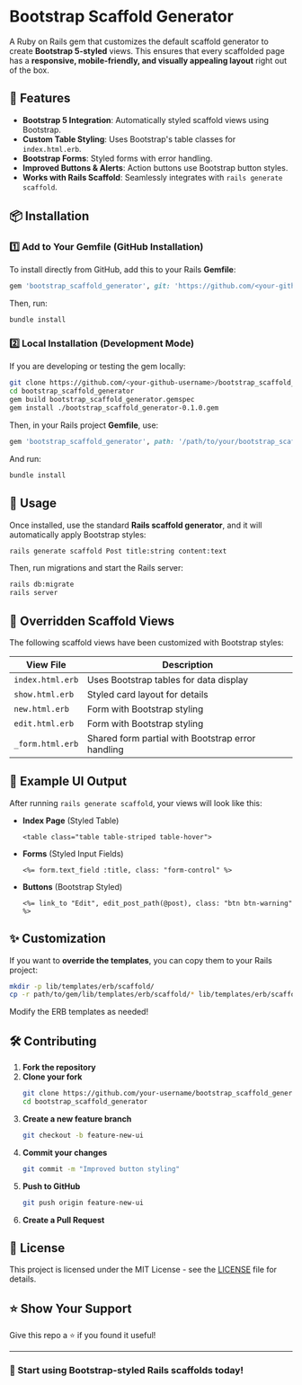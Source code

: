 # Bootstrap Scaffold Generator

A Ruby on Rails gem that customizes the default scaffold generator to create **Bootstrap 5-styled** views. This ensures that every scaffolded page has a **responsive, mobile-friendly, and visually appealing layout** right out of the box.

## 🚀 Features
- **Bootstrap 5 Integration**: Automatically styled scaffold views using Bootstrap.
- **Custom Table Styling**: Uses Bootstrap's table classes for `index.html.erb`.
- **Bootstrap Forms**: Styled forms with error handling.
- **Improved Buttons & Alerts**: Action buttons use Bootstrap button styles.
- **Works with Rails Scaffold**: Seamlessly integrates with `rails generate scaffold`.

## 📦 Installation

### 1️⃣ Add to Your Gemfile (GitHub Installation)
To install directly from GitHub, add this to your Rails **Gemfile**:

```ruby
gem 'bootstrap_scaffold_generator', git: 'https://github.com/<your-github-username>/bootstrap_scaffold_generator'
```

Then, run:

```sh
bundle install
```

### 2️⃣ Local Installation (Development Mode)
If you are developing or testing the gem locally:

```sh
git clone https://github.com/<your-github-username>/bootstrap_scaffold_generator.git
cd bootstrap_scaffold_generator
gem build bootstrap_scaffold_generator.gemspec
gem install ./bootstrap_scaffold_generator-0.1.0.gem
```

Then, in your Rails project **Gemfile**, use:

```ruby
gem 'bootstrap_scaffold_generator', path: '/path/to/your/bootstrap_scaffold_generator'
```

And run:

```sh
bundle install
```

## 🔧 Usage

Once installed, use the standard **Rails scaffold generator**, and it will automatically apply Bootstrap styles:

```sh
rails generate scaffold Post title:string content:text
```

Then, run migrations and start the Rails server:

```sh
rails db:migrate
rails server
```

## 📜 Overridden Scaffold Views
The following scaffold views have been customized with Bootstrap styles:

| View File        | Description                                       |
| ---------------- | ------------------------------------------------- |
| `index.html.erb` | Uses Bootstrap tables for data display            |
| `show.html.erb`  | Styled card layout for details                    |
| `new.html.erb`   | Form with Bootstrap styling                       |
| `edit.html.erb`  | Form with Bootstrap styling                       |
| `_form.html.erb` | Shared form partial with Bootstrap error handling |

## 🎨 Example UI Output
After running `rails generate scaffold`, your views will look like this:

- **Index Page** (Styled Table)
  ```erb
  <table class="table table-striped table-hover">
  ```
- **Forms** (Styled Input Fields)
  ```erb
  <%= form.text_field :title, class: "form-control" %>
  ```
- **Buttons** (Bootstrap Styled)
  ```erb
  <%= link_to "Edit", edit_post_path(@post), class: "btn btn-warning" %>
  ```

## ✨ Customization
If you want to **override the templates**, you can copy them to your Rails project:

```sh
mkdir -p lib/templates/erb/scaffold/
cp -r path/to/gem/lib/templates/erb/scaffold/* lib/templates/erb/scaffold/
```

Modify the ERB templates as needed!

## 🛠 Contributing

1. **Fork the repository**
2. **Clone your fork**
   ```sh
   git clone https://github.com/your-username/bootstrap_scaffold_generator.git
   cd bootstrap_scaffold_generator
   ```
3. **Create a new feature branch**
   ```sh
   git checkout -b feature-new-ui
   ```
4. **Commit your changes**
   ```sh
   git commit -m "Improved button styling"
   ```
5. **Push to GitHub**
   ```sh
   git push origin feature-new-ui
   ```
6. **Create a Pull Request**

## 📜 License
This project is licensed under the MIT License - see the [LICENSE](LICENSE) file for details.

## ⭐️ Show Your Support
Give this repo a ⭐️ if you found it useful!

---

### 🚀 Start using Bootstrap-styled Rails scaffolds today!

